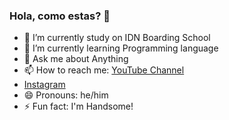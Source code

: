 ### Hola, como estas? 👋


- 🔭 I’m currently study on IDN Boarding School
- 🌱 I’m currently learning Programming language 
- 💬 Ask me about Anything 
- 📫 How to reach me: [YouTube Channel](https://www.youtube.com/channel/UCw6ydyTEFjMn9c02GAUa0iA/featured)
- [Instagram](instagram.com/rafif.06)
- 😄 Pronouns: he/him
- ⚡ Fun fact: I'm Handsome!

